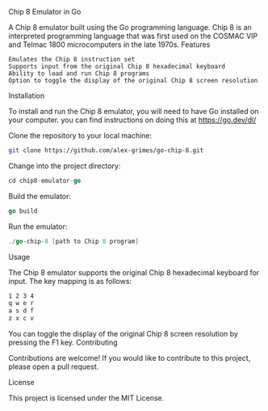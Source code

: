 Chip 8 Emulator in Go

A Chip 8 emulator built using the Go programming language. Chip 8 is an interpreted programming language that was first used on the COSMAC VIP and Telmac 1800 microcomputers in the late 1970s.
Features

    Emulates the Chip 8 instruction set
    Supports input from the original Chip 8 hexadecimal keyboard
    Ability to load and run Chip 8 programs
    Option to toggle the display of the original Chip 8 screen resolution

Installation

To install and run the Chip 8 emulator, you will need to have Go installed on your computer.
you can find instructions on doing this at https://go.dev/dl/

Clone the repository to your local machine:
``` bash
git clone https://github.com/alex-grimes/go-chip-8.git
```
Change into the project directory:

```go
cd chip8-emulator-go
```
Build the emulator:

```go
go build
```
Run the emulator:

```go
./go-chip-8 [path to Chip 8 program]
```
Usage

The Chip 8 emulator supports the original Chip 8 hexadecimal keyboard for input. The key mapping is as follows:

```css
1 2 3 4
q w e r
a s d f
z x c v
```
You can toggle the display of the original Chip 8 screen resolution by pressing the F1 key.
Contributing

Contributions are welcome! If you would like to contribute to this project, please open a pull request.

License

This project is licensed under the MIT License.
